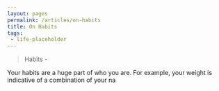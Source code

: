 ```yaml
---
layout: pages
permalink: /articles/on-habits
title: On Habits
tags:
 - life-placeholder
---
```

> Habits - 

Your habits are a huge part of who you are.  For example, your weight is indicative of a combination of your na